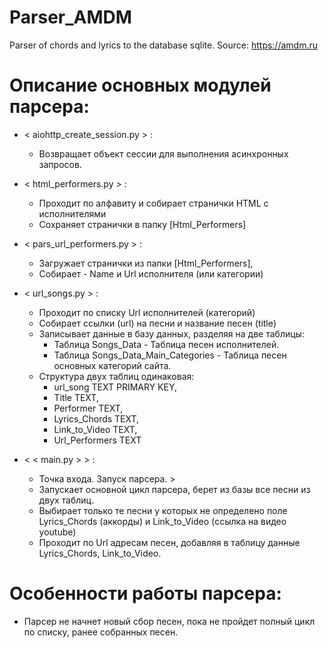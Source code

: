 # Parser_AMDM
Parser of chords and lyrics to the database sqlite.
Source: https://amdm.ru

# Описание основных модулей парсера:

- < aiohttp_create_session.py > :
  - Возвращает объект сессии для выполнения асинхронных запросов.


- < html_performers.py > :
  - Проходит по алфавиту и собирает странички HTML с исполнителями
  - Сохраняет странички в папку [Html_Performers]

  
- < pars_url_performers.py > :
  - Загружает странички из папки [Html_Performers],
  - Собирает - Name и Url исполнителя (или категории)


- < url_songs.py > :
  - Проходит по списку Url исполнителей (категорий)
  - Собирает ссылки (url) на песни и название песен (title)
  - Записывает данные в базу данных, разделяя на две таблицы:
    - Таблица Songs_Data - Таблица песен исполнителей.
    - Таблица Songs_Data_Main_Categories - Таблица песен основных категорий сайта.
  - Структура двух таблиц одинаковая:
    - url_song TEXT PRIMARY KEY,
    - Title TEXT,
    - Performer TEXT,
    - Lyrics_Chords TEXT,
    - Link_to_Video TEXT,
    - Url_Performers TEXT


- < < main.py > > :
  - Точка входа. Запуск парсера. >
  - Запускает основной цикл парсера, берет из базы все песни из двух таблиц.
  - Выбирает только те песни у которых не определено поле Lyrics_Chords (аккорды) и Link_to_Video (ссылка на видео youtube)
  - Проходит по Url адресам песен, добавляя в таблицу данные Lyrics_Chords, Link_to_Video.


# Особенности работы парсера:
- Парсер не начнет новый сбор песен, пока не пройдет полный цикл по списку,
  ранее собранных песен.

